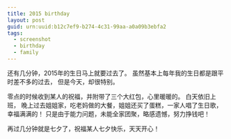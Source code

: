 ```yaml
---
title: 2015 birthday
layout: post
guid: urn:uuid:b12c7ef9-b274-4c31-99aa-a0a09b3ebfa2
tags:
  - screenshot
  - birthday
  - family
---
```


还有几分钟，2015年的生日马上就要过去了。
虽然基本上每年我的生日都是跟平时差不多的过去，
但是今天，却很特别。

零点的时候收到某人的祝福，并附带了三个大红包，心里暖暖的。
白天依旧上班，
晚上过去姐姐家，吃老妈做的大餐，姐姐还买了蛋糕，一家人唱了生日歌，
幸福满满的！
只是由于能力问题，未能全家团聚，略感遗憾，努力挣钱吧！

再过几分钟就是七夕了，祝福某人七夕快乐，天天开心！

<div class="hidden-img-div"  data-img-big-path="http://7xl5ez.com1.z0.glb.clouddn.com/Screenshot_2015-08-19-23-45-21.jpeg" data-img-small-path="/media/files/pic/2015/Screenshot_2015-08-19-23-45-21-small.jpeg" data-img-title="某人专门绑卡派红包^_^"></div>
